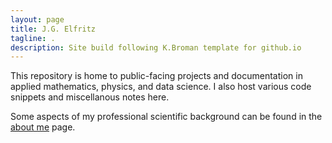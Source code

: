 ```yaml
---
layout: page
title: J.G. Elfritz
tagline: .
description: Site build following K.Broman template for github.io
---
```


This repository is home to public-facing projects and documentation in applied mathematics, physics, and data science. I also host various code snippets and miscellanous notes here.

Some aspects of my professional scientific background can be found in the [about me](https://mag06.github.io/pages/about.html) page.

